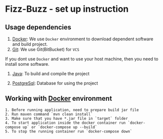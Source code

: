 # Fizz-Buzz  - set up instruction

## Usage dependencies
1. [Docker][]: We use `Docker` environment to download dependent software and build project.
2. [Git][]: We use Git(BitBucket) for `VCS`


If you dont use `Docker` and want to use your host machine, then you need to install some software.

1. [Java][]: To build and compile the project

2. [PostgreSql][]: Database for using the project

## Working with [Docker][] environment
    1. Before running application, need to prepare build jar file
    2. Run maven command `mvn clean install`
    3. Make sure that you have *.jar file in `target` folder
    4. To start application inside the docker container run `docker-compose up` or `docker-compose up --build`
    5. To stop the running container run `docker-compose down`

[Java]: https://www.java.com/
[Docker]: https://www.docker.com/
[Git]: https://git-scm.com/
[PostgreSql]: https://www.postgresql.org/
